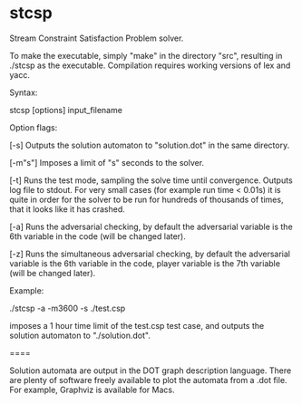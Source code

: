 # stcsp
Stream Constraint Satisfaction Problem solver. 

To make the executable, simply "make" in the directory "src", resulting in ./stcsp as the executable. Compilation requires working versions of lex and yacc.

Syntax:

stcsp [options] input_filename

Option flags:

[-s] Outputs the solution automaton to "solution.dot" in the same directory.

[-m"s"] Imposes a limit of "s" seconds to the solver.

[-t] Runs the test mode, sampling the solve time until convergence. Outputs log file to stdout. For very small cases (for example run time < 0.01s) it is quite in order for the solver to be run for hundreds of thousands of times, that it looks like it has crashed.

[-a] Runs the adversarial checking, by default the adversarial variable is the 6th variable in the code (will be changed later).

[-z] Runs the simultaneous adversarial checking, by default the adversarial variable is the 6th variable in the code, player variable is the 7th variable (will be changed later).

Example:

./stcsp -a -m3600 -s ./test.csp

imposes a 1 hour time limit of the test.csp test case, and outputs the solution automaton to "./solution.dot".

====

Solution automata are output in the DOT graph description language. There are plenty of software freely available to plot the automata from a .dot file. For example, Graphviz is available for Macs.